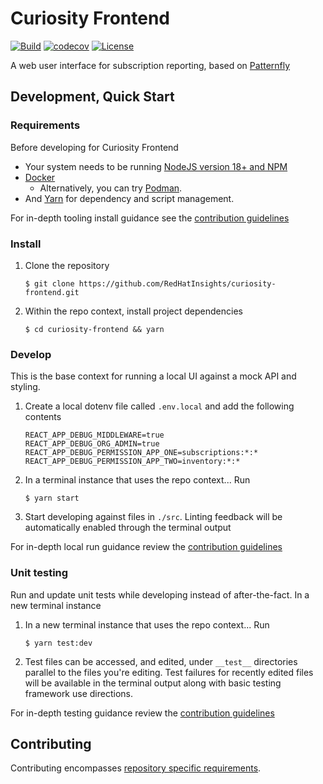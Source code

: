 # Curiosity Frontend
[![Build](https://github.com/RedHatInsights/curiosity-frontend/actions/workflows/integration.yml/badge.svg?branch=main)](https://github.com/RedHatInsights/curiosity-frontend/actions/workflows/integration.yml)
[![codecov](https://codecov.io/gh/RedHatInsights/curiosity-frontend/branch/main/graph/badge.svg)](https://codecov.io/gh/RedHatInsights/curiosity-frontend)
[![License](https://img.shields.io/github/license/RedHatInsights/curiosity-frontend.svg)](https://github.com/RedHatInsights/curiosity-frontend/blob/main/LICENSE)

A web user interface for subscription reporting, based on [Patternfly](https://www.patternfly.org/)

## Development, Quick Start

### Requirements
Before developing for Curiosity Frontend
 * Your system needs to be running [NodeJS version 18+ and NPM](https://nodejs.org/)
 * [Docker](https://docs.docker.com/desktop/)
   * Alternatively, you can try [Podman](https://github.com/containers/podman).
 * And [Yarn](https://yarnpkg.com) for dependency and script management.

For in-depth tooling install guidance see the [contribution guidelines](./CONTRIBUTING.md#install-tooling)

### Install
  1. Clone the repository
     ```
     $ git clone https://github.com/RedHatInsights/curiosity-frontend.git
     ```

  1. Within the repo context, install project dependencies
     ```
     $ cd curiosity-frontend && yarn
     ```

### Develop
This is the base context for running a local UI against a mock API and styling.

  1. Create a local dotenv file called `.env.local` and add the following contents
      ```
      REACT_APP_DEBUG_MIDDLEWARE=true
      REACT_APP_DEBUG_ORG_ADMIN=true
      REACT_APP_DEBUG_PERMISSION_APP_ONE=subscriptions:*:*
      REACT_APP_DEBUG_PERMISSION_APP_TWO=inventory:*:*
     ```
  1. In a terminal instance that uses the repo context... Run
     ```
     $ yarn start
     ```
  1. Start developing against files in `./src`. Linting feedback will be automatically enabled through the terminal output

For in-depth local run guidance review the [contribution guidelines](./CONTRIBUTING.md#local-and-proxy-development) 

### Unit testing
Run and update unit tests while developing instead of after-the-fact. In a new terminal instance

  1. In a new terminal instance that uses the repo context... Run
     ```
     $ yarn test:dev
     ```
  2. Test files can be accessed, and edited, under `__test__` directories parallel to the files you're editing. Test failures for
     recently edited files will be available in the terminal output along with basic testing framework use directions.

For in-depth testing guidance review the [contribution guidelines](./CONTRIBUTING.md#testing) 

## Contributing
Contributing encompasses [repository specific requirements](./CONTRIBUTING.md).
